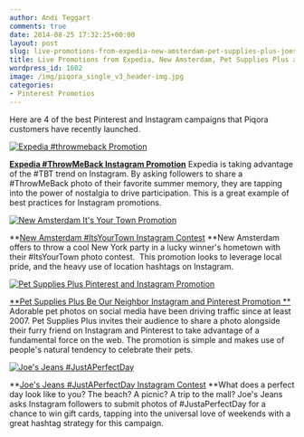 ```yaml
---
author: Andi Teggart
comments: true
date: 2014-08-25 17:32:25+00:00
layout: post
slug: live-promotions-from-expedia-new-amsterdam-pet-supplies-plus-joes-jeans
title: Live Promotions from Expedia, New Amsterdam, Pet Supplies Plus and Joe's Jeans
wordpress_id: 1602
image: /img/piqora_single_v3_header-img.jpg
categories:
- Pinterest Promotios
---
```


Here are 4 of the best Pinterest and Instagram campaigns that Piqora customers have recently launched.

[![Expedia #throwmeback Promotion](http://blog.piqora.com/wp-content/uploads/2014/08/Screen-Shot-2014-08-25-at-10.24.06-AM-300x139.png)](http://blog.piqora.com/wp-content/uploads/2014/08/Screen-Shot-2014-08-25-at-10.24.06-AM.png)

**[Expedia #ThrowMeBack Instagram Promotion](http://instagram.piqora.com/ExpediaThrowMeBack/?mkt_tok=3RkMMJWWfF9wsRomrfCcI63Em2iQPJWpsrB0B%2FDC18kX3RUvJbWdfkz6htBZF5s8TM3DVVVBXqZb6kEKS7c%3D)**
Expedia ​is taking advantage of the #TBT trend on Instagram. By asking followers to share a #ThrowMeBack photo of their favorite summer memory, they are tapping into the power of nostalgia to drive participation. This is a great example of best practices for Instagram promotions.



[![New Amsterdam It's Your Town Promotion](http://blog.piqora.com/wp-content/uploads/2014/08/Screen-Shot-2014-08-25-at-10.25.20-AM-300x168.png)](http://blog.piqora.com/wp-content/uploads/2014/08/Screen-Shot-2014-08-25-at-10.25.20-AM.png)

**[New Amsterdam #ItsYourTown Instagram Contest](http://instagram.piqora.com/newamsterdamitsyourtown?mkt_tok=3RkMMJWWfF9wsRomrfCcI63Em2iQPJWpsrB0B%2FDC18kX3RUvJbWdfkz6htBZF5s8TM3DVVVBXqZb6kEKS7c%3D)
**New Amsterdam offers to throw a cool New York party in a lucky winner's hometown with their #ItsYourTown photo contest. ​ This promotion looks to leverage local pride, and the heavy use of location hashtags on Instagram.







[![Pet Supplies Plus Pinterest and Instagram Promotion](http://blog.piqora.com/wp-content/uploads/2014/08/Screen-Shot-2014-08-25-at-10.26.20-AM-282x300.png)](http://blog.piqora.com/wp-content/uploads/2014/08/Screen-Shot-2014-08-25-at-10.26.20-AM.png)

[**Pet Supplies Plus Be Our Neighbor Instagram and Pinterest Promotion
**](http://contests.piqora.com/fb/contest/content/petsuppliesplus.com/775?mkt_tok=3RkMMJWWfF9wsRomrfCcI63Em2iQPJWpsrB0B%2FDC18kX3RUvJbWdfkz6htBZF5s8TM3DVVVBXqZb6kEKS7c%3D)
Adorable pet photos on social media have been driving traffic since at least 2007. Pet Supplies Plus invites their audience to share a photo alongside their furry friend on Instagram and Pinterest to take advantage of a fundamental force on the web. The promotion is simple and makes use of people's natural tendency to celebrate their pets.​









[![Joe's Jeans #JustAPerfectDay](http://blog.piqora.com/wp-content/uploads/2014/08/Screen-Shot-2014-08-21-at-10.13.30-AM-300x207.png)](http://blog.piqora.com/wp-content/uploads/2014/08/Screen-Shot-2014-08-21-at-10.13.30-AM.png)

**[Joe's Jeans #JustAPerfectDay Instagram Contest](http://instagram.piqora.com/justAperfectdaycontest?mkt_tok=3RkMMJWWfF9wsRomrfCcI63Em2iQPJWpsrB0B%2FDC18kX3RUvJbWdfkz6htBZF5s8TM3DVVVBXqZb6kEKS7c%3D)
**What does a perfect day look like to you? The beach? A picnic? A trip to the mall? Joe's Jeans asks Instagram followers to submit photos of #JustaPerfectDay for a chance to win gift cards, tapping into the universal love of weekends with a great hashtag strategy for this campaign.
